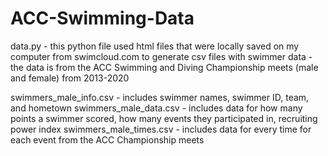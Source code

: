 # ACC-Swimming-Data

data.py - this python file used html files that were locally saved on my computer from swimcloud.com to generate csv files with swimmer data - the data is from the ACC Swimming and Diving Championship meets (male and female) from 2013-2020

swimmers_male_info.csv - includes swimmer names, swimmer ID, team, and hometown
swimmers_male_data.csv - includes data for how many points a swimmer scored, how many events they participated in, recruiting power index
swimmers_male_times.csv - includes data for every time for each event from the ACC Championship meets

